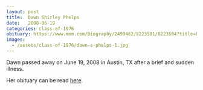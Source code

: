 ```yaml
---
layout: post
title:  Dawn Shirley Phelps
date:   2008-06-19
categories: class-of-1976
obituary: https://www.mem.com/Biography/2499462/8223501/8223504?title=Biography
images:
  - /assets/class-of-1976/dawn-s-phelps-1.jpg
---
```

Dawn passed away on June 19, 2008 in Austin, TX after a brief and sudden illness.

Her obituary can be read [here](https://www.mem.com/Biography/2499462/8223501/8223504?title=Biography).
